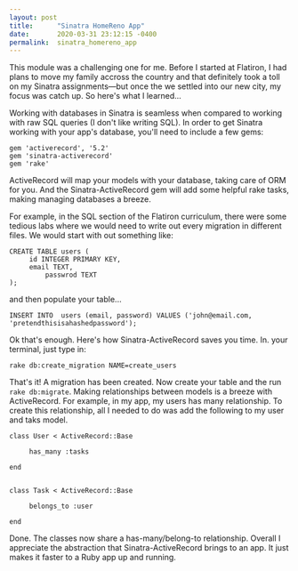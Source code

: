 ```yaml
---
layout: post
title:      "Sinatra HomeReno App"
date:       2020-03-31 23:12:15 -0400
permalink:  sinatra_homereno_app
---
```



This module was a challenging one for me. Before I started at Flatiron, I had plans to move my family accross the country and that definitely took a toll on my Sinatra assignments—but once the we settled into our new city, my focus was catch up. So here's what I learned...

Working with databases in Sinatra is seamless when compared to working with raw SQL queries (I don't like writing SQL). In order to get Sinatra working with your app's database, you'll need to include a few gems:

```
gem 'activerecord', '5.2'
gem 'sinatra-activerecord'
gem 'rake'
```

ActiveRecord will map your models with your database, taking care of ORM for you. And the Sinatra-ActiveRecord  gem will add some helpful rake tasks, making managing databases a breeze.

For example, in the SQL section of the Flatiron curriculum, there were some tedious labs where we would need to write out every migration in different files. We would start with out something like:

```
CREATE TABLE users (
     id INTEGER PRIMARY KEY,
     email TEXT,
		 passwrod TEXT
);
```

and then populate your table...

```
INSERT INTO  users (email, password) VALUES ('john@email.com, 'pretendthisisahashedpassword');
```

Ok that's enough. Here's how Sinatra-ActiveRecord saves you time. In. your terminal, just type in:

```
rake db:create_migration NAME=create_users
```

That's it! A migration has been created. Now create your table and the run `rake db:migrate`. Making relationships between models is a breeze with ActiveRecord. For example, in my app, my users has many relationship. To create this relationship, all I needed to do was add the following to my user and taks model.

```
class User < ActiveRecord::Base

     has_many :tasks

end


class Task < ActiveRecord::Base

     belongs_to :user

end
```

Done. The classes now share a has-many/belong-to relationship. Overall I appreciate the abstraction that Sinatra-ActiveRecord brings to an app. It just makes it faster to a Ruby app up and running.
